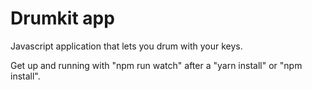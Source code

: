 # Drumkit app

Javascript application that lets you drum with your keys.

Get up and running with "npm run watch" after a "yarn install" or "npm install".
